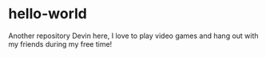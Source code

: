 # hello-world
Another repository
Devin here, I love to play video games and hang out with my friends during my free time!
